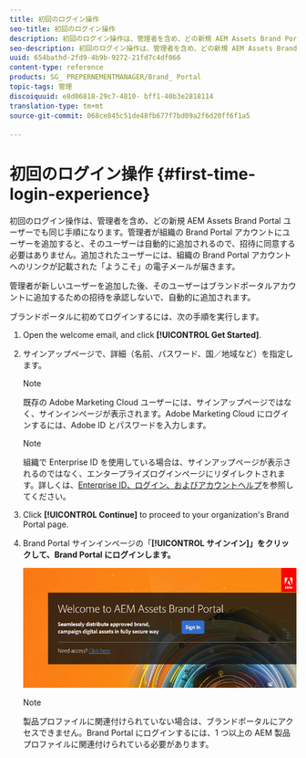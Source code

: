 ```yaml
---
title: 初回のログイン操作
seo-title: 初回のログイン操作
description: 初回のログイン操作は、管理者を含め、どの新規 AEM Assets Brand Portal ユーザーでも同じ手順になります。管理者が組織の Brand Portal アカウントにユーザーを追加すると、そのユーザーは自動的に追加されるので、招待に同意する必要はありません。追加されたユーザーには、組織の Brand Portal アカウントへのリンクが記載された「ようこそ」の電子メールが届きます。
seo-description: 初回のログイン操作は、管理者を含め、どの新規 AEM Assets Brand Portal ユーザーでも同じ手順になります。管理者が組織の Brand Portal アカウントにユーザーを追加すると、そのユーザーは自動的に追加されるので、招待に同意する必要はありません。追加されたユーザーには、組織の Brand Portal アカウントへのリンクが記載された「ようこそ」の電子メールが届きます。
uuid: 654bathd-2fd9-4b9b-9272-21fd7c4df066
content-type: reference
products: SG_ PREPERNEMENTMANAGER/Brand_ Portal
topic-tags: 管理
discoiquuid: e8d06818-29c7-4810- bff1-40b3e2818114
translation-type: tm+mt
source-git-commit: 068ce845c51de48fb677f7bd09a2f6d20ff6f1a5

---
```



# 初回のログイン操作 {#first-time-login-experience}

初回のログイン操作は、管理者を含め、どの新規 AEM Assets Brand Portal ユーザーでも同じ手順になります。管理者が組織の Brand Portal アカウントにユーザーを追加すると、そのユーザーは自動的に追加されるので、招待に同意する必要はありません。追加されたユーザーには、組織の Brand Portal アカウントへのリンクが記載された「ようこそ」の電子メールが届きます。

管理者が新しいユーザーを追加した後、そのユーザーはブランドポータルアカウントに追加するための招待を承認しないで、自動的に追加されます。

ブランドポータルに初めてログインするには、次の手順を実行します。

1. Open the welcome email, and click **[!UICONTROL Get Started]**.

2. サインアップページで、詳細（名前、パスワード、国／地域など）を指定します。
   >[!NOTE]
   >
   >既存の Adobe Marketing Cloud ユーザーには、サインアップページではなく、サインインページが表示されます。Adobe Marketing Cloud にログインするには、Adobe ID とパスワードを入力します。

   >[!NOTE]
   >
   >組織で Enterprise ID を使用している場合は、サインアップページが表示されるのではなく、エンタープライズログインページにリダイレクトされます。詳しくは、[Enterprise ID、ログイン、およびアカウントヘルプ](https://helpx.adobe.com/in/enterprise/kb/enterprise-id-faq.html)を参照してください。

3. Click **[!UICONTROL Continue]** to proceed to your organization's Brand Portal page.
4. Brand Portal サインインページの「**[!UICONTROL サインイン]」をクリックして、Brand Portal にログインします。**

   ![ブランドポータルサインインページ](assets/signin-onboarding.png)

   >[!NOTE]
   >
   >製品プロファイルに関連付けられていない場合は、ブランドポータルにアクセスできません。Brand Portal にログインするには、1 つ以上の AEM 製品プロファイルに関連付けられている必要があります。
